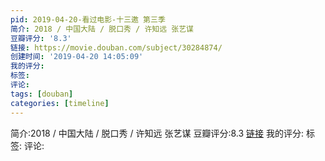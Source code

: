 ```yaml
---
pid: 2019-04-20-看过电影-十三邀 第三季
简介: 2018 / 中国大陆 / 脱口秀 / 许知远 张艺谋
豆瓣评分: '8.3'
链接: https://movie.douban.com/subject/30284874/
创建时间: '2019-04-20 14:05:09'
我的评分:
标签:
评论:
tags: [douban]
categories: [timeline]
---
```

简介:2018 / 中国大陆 / 脱口秀 / 许知远 张艺谋
豆瓣评分:8.3
[链接](https://movie.douban.com/subject/30284874/)
我的评分:
标签:
评论:
